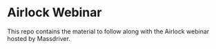 # Airlock Webinar

This repo contains the material to follow along with the Airlock webinar hosted by Massdriver.
